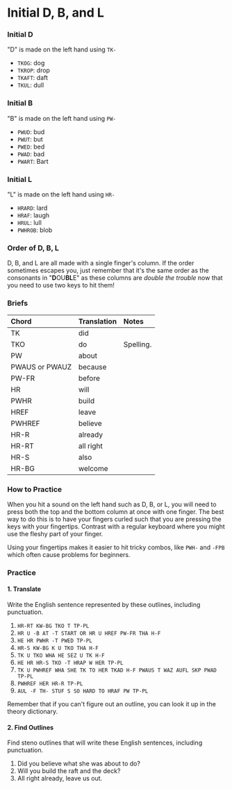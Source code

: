 # Initial D, B, and L

### Initial D

"D" is made on the left hand using `TK-`

* `TKOG`: dog
* `TKROP`: drop
* `TKAFT`: daft
* `TKUL`: dull

### Initial B

"B" is made on the left hand using `PW-`

* `PWUD`: bud
* `PWUT`: but
* `PWED`: bed
* `PWAD`: bad
* `PWART`: Bart

### Initial L

"L" is made on the left hand using `HR-`

* `HRARD`: lard
* `HRAF`: laugh
* `HRUL`: lull
* `PWHROB`: blob

### Order of D, B, L

D, B, and L are all made with a single finger's column. If the order sometimes escapes you, just remember that it's the same order as the consonants in "**D**OU**BL**E" as these columns are _double the trouble_ now that you need to use two keys to hit them!

### Briefs

| Chord | Translation | Notes |
| :--- | :--- | :--- |
| TK | did |  |
| TKO | do | Spelling. |
| PW | about |  |
| PWAUS or PWAUZ | because |  |
| PW-FR | before |  |
| HR | will |  |
| PWHR | build |  |
| HREF | leave |  |
| PWHREF | believe |  |
| HR-R | already |  |
| HR-RT | all right |  |
| HR-S | also |  |
| HR-BG | welcome |  |

### How to Practice

When you hit a sound on the left hand such as D, B, or L, you will need to press both the top and the bottom column at once with one finger. The best way to do this is to have your fingers curled such that you are pressing the keys with your fingertips. Contrast with a regular keyboard where you might use the fleshy part of your finger.

Using your fingertips makes it easier to hit tricky combos, like `PWH-` and `-FPB` which often cause problems for beginners.

### Practice

#### 1. Translate

Write the English sentence represented by these outlines, including punctuation.

1. `HR-RT KW-BG TKO T TP-PL`
2. `HR U -B AT -T START OR HR U HREF PW-FR THA H-F`
3. `HE HR PWHR -T PWED TP-PL`
4. `HR-S KW-BG K U TKO THA H-F`
5. `TK U TKO WHA HE SEZ U TK H-F`
6. `HE HR HR-S TKO -T HRAP W HER TP-PL`
7. `TK U PWHREF WHA SHE TK TO HER TKAD H-F PWAUS T WAZ AUFL SKP PWAD TP-PL`
8. `PWHREF HER HR-R TP-PL`
9. `AUL -F TH- STUF S SO HARD TO HRAF PW TP-PL`

Remember that if you can't figure out an outline, you can look it up in the theory dictionary.

#### 2. Find Outlines

Find steno outlines that will write these English sentences, including punctuation.

1. Did you believe what she was about to do?
2. Will you build the raft and the deck?
3. All right already, leave us out.



